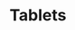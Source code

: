 ---
title: "Tablets"

categories: ['']

tags: ['Tablets']

arwords: 'لوحات لمس'

arexps: []

enwords: ['Tablets']

enexps: []

arlexicons: 'ل'

enlexicons: 'T'

authors: ['Ruqayya Roshdy']

translators: ['']

citations: 'تطبيقات الذكاء الاصطناعي في خدمة اللغة العربية'

sources: 'مركز الملك عبدالله بن عبدالعزيز الدولي لخدمة اللغة العربية'

word: "true"

slug: ""
---